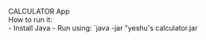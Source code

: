 CALCULATOR App
<br>
How to run it:
<br>
    - Install Java
    - Run using: `java -jar "yeshu's calculator.jar

